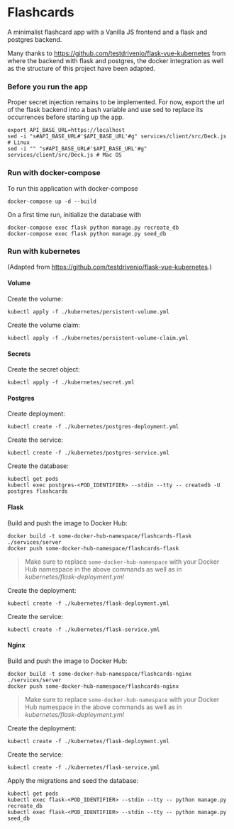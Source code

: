 # Flashcards

A minimalist flashcard app with a Vanilla JS frontend and a flask and postgres backend.

Many thanks to
https://github.com/testdrivenio/flask-vue-kubernetes
from where the backend with flask and postgres, the docker integration as well as the structure of this project have been adapted. 

### Before you run the app

Proper secret injection remains to be implemented.
For now, export the url of the flask backend into a bash variable and use sed to replace its occurrences before starting up the app.
```
export API_BASE_URL=https://localhost
sed -i "s#API_BASE_URL#'$API_BASE_URL'#g" services/client/src/Deck.js # Linux
sed -i "" "s#API_BASE_URL#'$API_BASE_URL'#g" services/client/src/Deck.js # Mac OS
```

### Run with docker-compose

To run this application with docker-compose
```
docker-compose up -d --build
```

On a first time run, initialize the database with
``` 
docker-compose exec flask python manage.py recreate_db
docker-compose exec flask python manage.py seed_db 
``` 

### Run with kubernetes

(Adapted from https://github.com/testdrivenio/flask-vue-kubernetes.)

#### Volume

Create the volume:
```
kubectl apply -f ./kubernetes/persistent-volume.yml
```

Create the volume claim:
```
kubectl apply -f ./kubernetes/persistent-volume-claim.yml
```

#### Secrets

Create the secret object:
```
kubectl apply -f ./kubernetes/secret.yml
```

#### Postgres

Create deployment:
```
kubectl create -f ./kubernetes/postgres-deployment.yml
```

Create the service:
```
kubectl create -f ./kubernetes/postgres-service.yml
```

Create the database:
```
kubectl get pods
kubectl exec postgres-<POD_IDENTIFIER> --stdin --tty -- createdb -U postgres flashcards
```

#### Flask

Build and push the image to Docker Hub:
```
docker build -t some-docker-hub-namespace/flashcards-flask ./services/server
docker push some-docker-hub-namespace/flashcards-flask
```

> Make sure to replace `some-docker-hub-namespace` with your Docker Hub namespace in the above commands as well as in *kubernetes/flask-deployment.yml*

Create the deployment:
```
kubectl create -f ./kubernetes/flask-deployment.yml
```

Create the service:
```
kubectl create -f ./kubernetes/flask-service.yml
```

#### Nginx

Build and push the image to Docker Hub:
```
docker build -t some-docker-hub-namespace/flashcards-nginx ./services/server
docker push some-docker-hub-namespace/flashcards-nginx
```

> Make sure to replace `some-docker-hub-namespace` with your Docker Hub namespace in the above commands as well as in *kubernetes/flask-deployment.yml*

Create the deployment:
```
kubectl create -f ./kubernetes/flask-deployment.yml
```

Create the service:
```
kubectl create -f ./kubernetes/flask-service.yml
```

Apply the migrations and seed the database:
```
kubectl get pods
kubectl exec flask-<POD_IDENTIFIER> --stdin --tty -- python manage.py recreate_db
kubectl exec flask-<POD_IDENTIFIER> --stdin --tty -- python manage.py seed_db
```